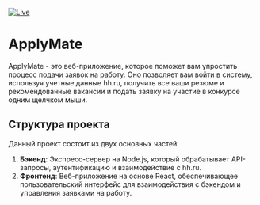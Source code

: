 [![Live](https://img.shields.io/badge/Rus-pink)](https://apply-mate-frontend.vercel.app/login)

# ApplyMate

ApplyMate - это веб-приложение, которое поможет вам упростить процесс подачи заявок на работу. Оно позволяет вам войти в систему, используя учетные данные hh.ru, получить все ваши резюме и рекомендованные вакансии и подать заявку на участие в конкурсе одним щелчком мыши.

## Структура проекта

Данный проект состоит из двух основных частей:

1. **Бэкенд**: Экспресс-сервер на Node.js, который обрабатывает API-запросы, аутентификацию и взаимодействие с hh.ru.
2. **Фронтенд**: Веб-приложение на основе React, обеспечивающее пользовательский интерфейс для взаимодействия с бэкендом и управления заявками на работу.
